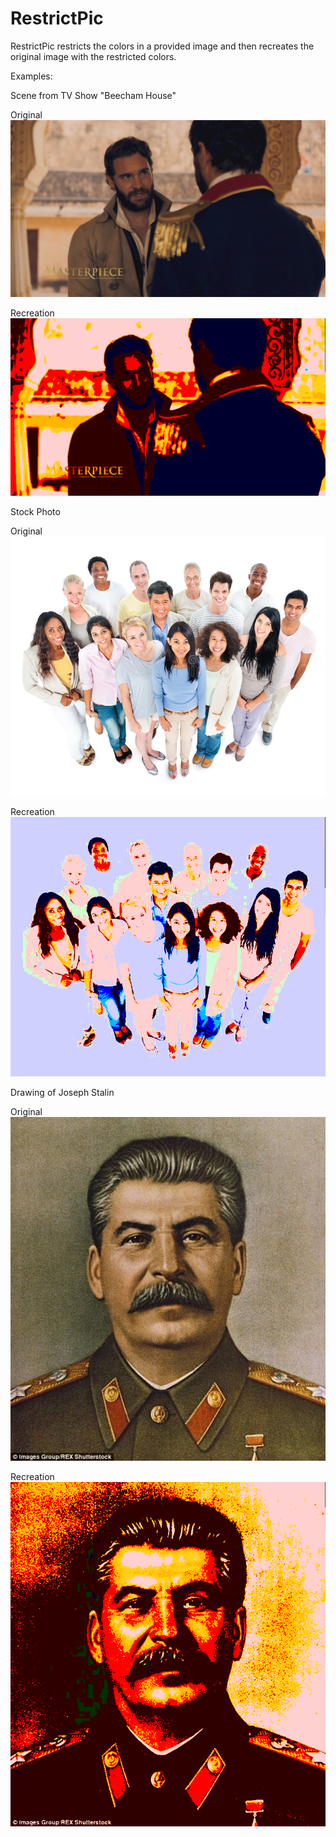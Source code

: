 # RestrictPic

RestrictPic restricts the colors in a provided image and then recreates the original image with the restricted colors.

Examples:

Scene from TV Show "Beecham House"

Original
![Original](example/masterpiece.jpg)

Recreation
![Recreation](example/masterpiece.jpg_restricted.png)

Stock Photo

Original
![Original](example/people.jpg)

Recreation
![Recreation](example/people.jpg_restricted.png)

Drawing of Joseph Stalin

Original
![Original](example/stalin.jpg)

Recreation
![Recreation](example/stalin.jpg_restricted.png)